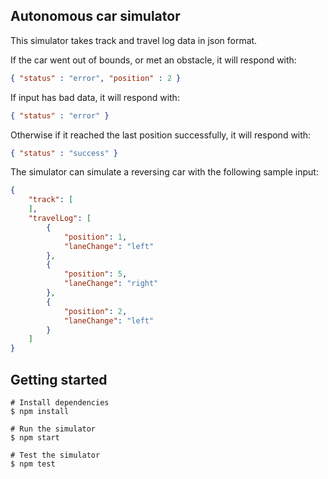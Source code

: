 ## Autonomous car simulator

This simulator takes track and travel log data in json format.

If the car went out of bounds, or met an obstacle, it will respond with:
```json
{ "status" : "error", "position" : 2 }
```
If input has bad data, it will respond with:
```json
{ "status" : "error" }
```
Otherwise if it reached the last position successfully, it will respond with:
```json
{ "status" : "success" }
```

The simulator can simulate a reversing car with the following sample input:
```json
{
    "track": [
    ],
    "travelLog": [
        {
            "position": 1,
            "laneChange": "left"
        },
        {
            "position": 5,
            "laneChange": "right"
        },
        {
            "position": 2,
            "laneChange": "left"
        }
    ]
}
```

## Getting started

    # Install dependencies
    $ npm install
    
    # Run the simulator
    $ npm start
    
    # Test the simulator
    $ npm test
